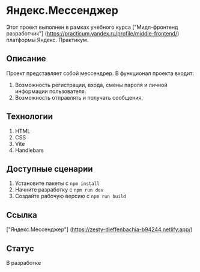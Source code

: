 # Яндекс.Мессенджер

Этот проект выполнен в рамках учебного курса ["Мидл-фронтенд разработчик"] (https://practicum.yandex.ru/profile/middle-frontend/) платформы Яндекс. Практикум.

## Описание
Проект представляет собой мессендрер.
В функционал проекта входит:
1. Возможность регистрации, входа, смены пароля и личной информации пользователя.
2. Возможность отправлять и получать сообщения.


## Технологии 
1. HTML
2. CSS
3. Vite
4. Handlebars

## Доступные сценарии
1. Установите пакеты с `npm install`
2. Начните разработку с `npm run dev`
3. Создайте рабочую версию с `npm run build`

## Ссылка
["Яндекс.Мессенджер"] (https://zesty-dieffenbachia-b94244.netlify.app/)

## Статус
В разработке
